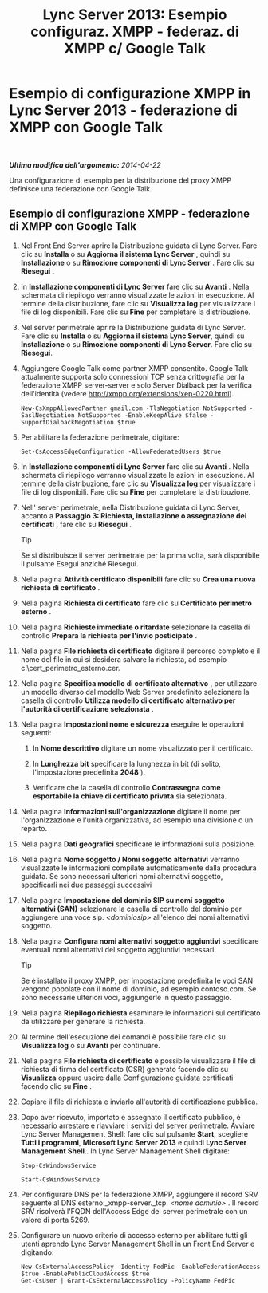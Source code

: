 ﻿---
title: "Lync Server 2013: Esempio configuraz. XMPP - federaz. di XMPP c/ Google Talk"
TOCTitle: Esempio di configurazione XMPP - federazione di XMPP con Google Talk
ms:assetid: 360a2f7b-015b-4e93-ac67-0f609c21f1a2
ms:mtpsurl: https://technet.microsoft.com/it-it/library/JJ204807(v=OCS.15)
ms:contentKeyID: 49300164
ms.date: 08/24/2015
mtps_version: v=OCS.15
ms.translationtype: HT
---

# Esempio di configurazione XMPP in Lync Server 2013 - federazione di XMPP con Google Talk

 

_**Ultima modifica dell'argomento:** 2014-04-22_

Una configurazione di esempio per la distribuzione del proxy XMPP definisce una federazione con Google Talk.

## Esempio di configurazione XMPP - federazione di XMPP con Google Talk

1.  Nel Front End Server aprire la Distribuzione guidata di Lync Server. Fare clic su **Installa** o su **Aggiorna il sistema Lync Server** , quindi su **Installazione** o su **Rimozione componenti di Lync Server** . Fare clic su **Riesegui** .

2.  In **Installazione componenti di Lync Server** fare clic su **Avanti** . Nella schermata di riepilogo verranno visualizzate le azioni in esecuzione. Al termine della distribuzione, fare clic su **Visualizza log** per visualizzare i file di log disponibili. Fare clic su **Fine** per completare la distribuzione.

3.  Nel server perimetrale aprire la Distribuzione guidata di Lync Server. Fare clic su **Installa** o su **Aggiorna il sistema Lync Server**, quindi su **Installazione** o su **Rimozione componenti di Lync Server**. Fare clic su **Riesegui**.

4.  Aggiungere Google Talk come partner XMPP consentito. Google Talk attualmente supporta solo connessioni TCP senza crittografia per la federazione XMPP server-server e solo Server Dialback per la verifica dell'identità (vedere <http://xmpp.org/extensions/xep-0220.html>).
    
        New-CsXmppAllowedPartner gmail.com -TlsNegotiation NotSupported -SaslNegotiation NotSupported -EnableKeepAlive $false -SupportDialbackNegotiation $true

5.  Per abilitare la federazione perimetrale, digitare:
    
        Set-CsAccessEdgeConfiguration -AllowFederatedUsers $true

6.  In **Installazione componenti di Lync Server** fare clic su **Avanti** . Nella schermata di riepilogo verranno visualizzate le azioni in esecuzione. Al termine della distribuzione, fare clic su **Visualizza log** per visualizzare i file di log disponibili. Fare clic su **Fine** per completare la distribuzione.

7.  Nell' server perimetrale, nella Distribuzione guidata di Lync Server, accanto a **Passaggio 3: Richiesta, installazione o assegnazione dei certificati** , fare clic su **Riesegui** .
    
    > [!TIP]  
    > Se si distribuisce il server perimetrale per la prima volta, sarà disponibile il pulsante Esegui anziché Riesegui.


8.  Nella pagina **Attività certificato disponibili** fare clic su **Crea una nuova richiesta di certificato** .

9.  Nella pagina **Richiesta di certificato** fare clic su **Certificato perimetro esterno** .

10. Nella pagina **Richieste immediate o ritardate** selezionare la casella di controllo **Prepara la richiesta per l'invio posticipato** .

11. Nella pagina **File richiesta di certificato** digitare il percorso completo e il nome del file in cui si desidera salvare la richiesta, ad esempio c:\\cert\_perimetro\_esterno.cer.

12. Nella pagina **Specifica modello di certificato alternativo** , per utilizzare un modello diverso dal modello Web Server predefinito selezionare la casella di controllo **Utilizza modello di certificato alternativo per l'autorità di certificazione selezionata** .

13. Nella pagina **Impostazioni nome e sicurezza** eseguire le operazioni seguenti:
    
    1.  In **Nome descrittivo** digitare un nome visualizzato per il certificato.
    
    2.  In **Lunghezza bit** specificare la lunghezza in bit (di solito, l'impostazione predefinita **2048** ).
    
    3.  Verificare che la casella di controllo **Contrassegna come esportabile la chiave di certificato privata** sia selezionata.

14. Nella pagina **Informazioni sull'organizzazione** digitare il nome per l'organizzazione e l'unità organizzativa, ad esempio una divisione o un reparto.

15. Nella pagina **Dati geografici** specificare le informazioni sulla posizione.

16. Nella pagina **Nome soggetto / Nomi soggetto alternativi** verranno visualizzate le informazioni compilate automaticamente dalla procedura guidata. Se sono necessari ulteriori nomi alternativi soggetto, specificarli nei due passaggi successivi

17. Nella pagina **Impostazione del dominio SIP su nomi soggetto alternativi (SAN)** selezionare la casella di controllo del dominio per aggiungere una voce sip. *\<dominiosip\>* all'elenco dei nomi alternativi soggetto.

18. Nella pagina **Configura nomi alternativi soggetto aggiuntivi** specificare eventuali nomi alternativi del soggetto aggiuntivi necessari.
    
    > [!TIP]  
    > Se è installato il proxy XMPP, per impostazione predefinita le voci SAN vengono popolate con il nome di dominio, ad esempio contoso.com. Se sono necessarie ulteriori voci, aggiungerle in questo passaggio.


19. Nella pagina **Riepilogo richiesta** esaminare le informazioni sul certificato da utilizzare per generare la richiesta.

20. Al termine dell'esecuzione dei comandi è possibile fare clic su **Visualizza log** o su **Avanti** per continuare.

21. Nella pagina **File richiesta di certificato** è possibile visualizzare il file di richiesta di firma del certificato (CSR) generato facendo clic su **Visualizza** oppure uscire dalla Configurazione guidata certificati facendo clic su **Fine** .

22. Copiare il file di richiesta e inviarlo all'autorità di certificazione pubblica.

23. Dopo aver ricevuto, importato e assegnato il certificato pubblico, è necessario arrestare e riavviare i servizi del server perimetrale. Avviare Lync Server Management Shell: fare clic sul pulsante **Start**, scegliere **Tutti i programmi**, **Microsoft Lync Server 2013** e quindi **Lync Server Management Shell**.. In Lync Server Management Shell digitare:
    
    ```
    Stop-CsWindowsService
    ```
    ```
    Start-CsWindowsService
    ```

24. Per configurare DNS per la federazione XMPP, aggiungere il record SRV seguente al DNS esterno:\_xmpp-server.\_tcp. *\<nome dominio\>* . Il record SRV risolverà l'FQDN dell'Access Edge del server perimetrale con un valore di porta 5269.

25. Configurare un nuovo criterio di accesso esterno per abilitare tutti gli utenti aprendo Lync Server Management Shell in un Front End Server e digitando:
    
        New-CsExternalAccessPolicy -Identity FedPic -EnableFederationAccess $true -EnablePublicCloudAccess $true
        Get-CsUser | Grant-CsExternalAccessPolicy -PolicyName FedPic

